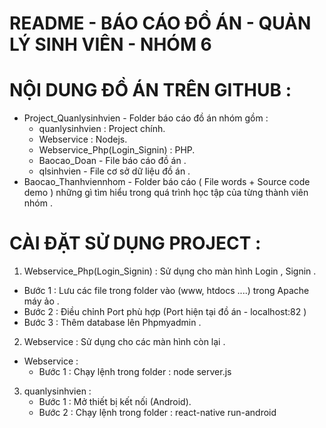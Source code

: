 # README - BÁO CÁO ĐỒ ÁN - QUẢN LÝ SINH VIÊN - NHÓM 6 

# NỘI DUNG ĐỒ ÁN TRÊN GITHUB  : 
- Project_Quanlysinhvien - Folder báo cáo đồ án nhóm gồm : 
  + quanlysinhvien : Project chính.
  + Webservice :  Nodejs.
  + Webservice_Php(Login_Signin) :  PHP.
  + Baocao_Doan - File báo cáo đồ án .
  + qlsinhvien - File cơ sở dữ liệu đồ án .
- Baocao_Thanhviennhom - Folder báo cáo ( File words + Source code demo ) những gì tìm hiểu trong quá trình học tập của từng thành viên nhóm .

# CÀI ĐẶT SỬ DỤNG PROJECT : 
1. Webservice_Php(Login_Signin) : Sử dụng cho màn hình Login , Signin . 
  + Bước 1 : Lưu các file trong folder vào (www, htdocs ....) trong Apache máy ảo . 
  + Bước 2 : Điều chỉnh Port phù hợp (Port hiện tại đồ án - localhost:82 )
  + Bước 3 : Thêm database lên Phpmyadmin . 

2. Webservice : Sử dụng cho các màn hình còn lại .
  + Webservice : 
    - Bước 1 : Chạy lệnh trong folder : node server.js
3. quanlysinhvien : 
    - Bước 1 : Mở thiết bị kết nối (Android).
    - Bước 2 : Chạy lệnh trong folder : react-native run-android 
 
